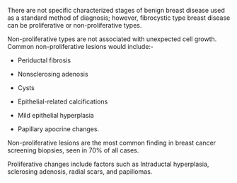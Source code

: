 There are not specific characterized stages of benign breast disease used as a standard method of diagnosis; however, fibrocystic type breast disease can be proliferative or non-proliferative types.

Non-proliferative types are not associated with unexpected cell growth. Common non-proliferative lesions would include:-

- Periductal fibrosis

- Nonsclerosing adenosis

- Cysts

- Epithelial-related calcifications

- Mild epithelial hyperplasia

- Papillary apocrine changes.

Non-proliferative lesions are the most common finding in breast cancer screening biopsies, seen in 70% of all cases.

Proliferative changes include factors such as Intraductal hyperplasia, sclerosing adenosis, radial scars, and papillomas.